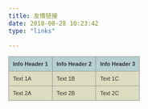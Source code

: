 ```yaml
---
title: 友情链接
date: 2018-08-28 10:23:42
type: "links"

---
```

 <html>
 <head>
     <meta charset="utf-8">
     <title>html 简单的table样式</title>
     <style type="text/css">
     /* gridtable */
     table.gridtable {
         font-family: verdana,arial,sans-serif;
         font-size:11px;
         color:#333333;
         border-width: 1px;
         border-color: #666666;
         border-collapse: collapse;
     }
     table.gridtable th {
         border-width: 1px;
         padding: 8px;
         border-style: solid;
         border-color: #666666;
         background-color: #dedede;
     }
     table.gridtable td {
         border-width: 1px;
         padding: 8px;
         border-style: solid;
         border-color: #666666;
         background-color: #ffffff;
     }
     /* imagetable */
     table.imagetable {
         font-family: verdana,arial,sans-serif;
         font-size:11px;
         color:#333333;
         border-width: 1px;
         border-color: #999999;
         border-collapse: collapse;
     }
     table.imagetable th {
         background:#b5cfd2 url('cell-blue.jpg');
         border-width: 1px;
         padding: 8px;
         border-style: solid;
         border-color: #999999;
     }
     table.imagetable td {
         background:#dcddc0 url('cell-grey.jpg');
         border-width: 1px;
         padding: 8px;
         border-style: solid;
         border-color: #999999;
     }
     /* /imagetable */
     /* altrowstable */
     table.altrowstable {
         font-family: verdana,arial,sans-serif;
         font-size:11px;
         color:#333333;
         border-width: 1px;
         border-color: #a9c6c9;
         border-collapse: collapse;
     }
     table.altrowstable th {
         border-width: 1px;
         padding: 8px;
         border-style: solid;
         border-color: #a9c6c9;
     }
     table.altrowstable td {
         border-width: 1px;
         padding: 8px;
         border-style: solid;
         border-color: #a9c6c9;
     }
     .oddrowcolor{
         background-color:#d4e3e5;
     }
     .evenrowcolor{
         background-color:#c3dde0;
     }
     /* /altrowstable */
     /* hovertable */
     table.hovertable {
         font-family: verdana,arial,sans-serif;
         font-size:11px;
         color:#333333;
         border-width: 1px;
         border-color: #999999;
         border-collapse: collapse;
     }
     table.hovertable th {
         background-color:#c3dde0;
         border-width: 1px;
         padding: 8px;
         border-style: solid;
         border-color: #a9c6c9;
     }
     table.hovertable tr {
         background-color:#d4e3e5;
     }
     table.hovertable td {
         border-width: 1px;
         padding: 8px;
         border-style: solid;
         border-color: #a9c6c9;
     }
     /* /hovertable */
     </style>
 </head>
 <body>
<table class="imagetable">
     <tr>
         <th>Info Header 1</th>
         <th>Info Header 2</th>
         <th>Info Header 3</th>
     </tr>
     <tr>
         <td>Text 1A</td><td>Text 1B</td><td>Text 1C</td>
     </tr>
     <tr>
         <td>Text 2A</td><td>Text 2B</td><td>Text 2C</td>
     </tr>
 </table>
 </body>
 </html>